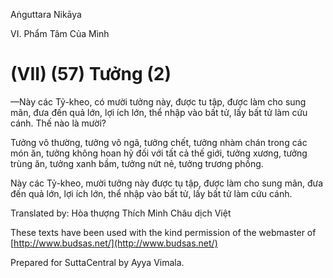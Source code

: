 Aṅguttara Nikāya

VI. Phẩm Tâm Của Mình

# (VII) (57) Tưởng (2)

—Này các Tỷ-kheo, có mười tưởng này, được tu tập, được làm cho sung mãn, đưa đến quả lớn, lợi ích lớn, thể nhập vào bất tử, lấy bất tử làm cứu cánh. Thế nào là mười?

Tưởng vô thường, tưởng vô ngã, tưởng chết, tưởng nhàm chán trong các món ăn, tưởng không hoan hỷ đối với tất cả thế giới, tưởng xương, tưởng trùng ăn, tưởng xanh bầm, tưởng nứt nẻ, tưởng trương phồng.

Này các Tỷ-kheo, mười tưởng này được tụ tập, được làm cho sung mãn, đưa đến quả lớn, lợi ích lớn, thể nhập vào bất tử, lấy bất tử làm cứu cánh.

Translated by: Hòa thượng Thích Minh Châu dịch Việt

These texts have been used with the kind permission of the webmaster of [http://www.budsas.net/](http://www.budsas.net/)

Prepared for SuttaCentral by Ayya Vimala.